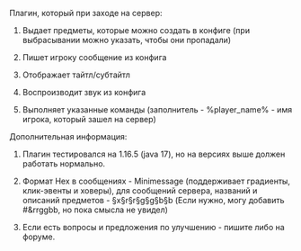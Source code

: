 Плагин, который при заходе на сервер:



1. Выдает предметы, которые можно создать в конфиге (при выбрасывании можно указать, чтобы они пропадали)

2. Пишет игроку сообщение из конфига

3. Отображает тайтл/субтайтл

4. Воспроизводит звук из конфига

5. Выполняет указанные команды (заполнитель - %player_name% - имя игрока, который зашел на сервер)



Дополнительная информация:



1. Плагин тестировался на 1.16.5 (java 17), но на версиях выше должен работать нормально.

2. Формат Hex в сообщениях - Minimessage (поддерживает градиенты, клик-эвенты и ховеры), для сообщений сервера, названий и описаний предметов - §x§r§r§g§g§b§b (Если нужно, могу добавить #&rrggbb, но пока смысла не увидел)

3. Если есть вопросы и предложения по улучшению - пишите либо на форуме.
